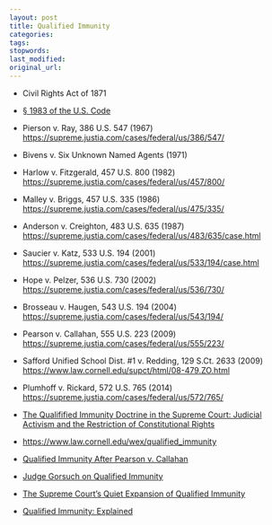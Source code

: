 ```yaml
---
layout: post
title: Qualified Immunity
categories:
tags:
stopwords:
last_modified:
original_url:
---
```


* Civil Rights Act of 1871
* [§ 1983 of the U.S. Code](https://www.law.cornell.edu/uscode/text/42/1983)

* Pierson v. Ray, 386 U.S. 547 (1967) https://supreme.justia.com/cases/federal/us/386/547/
* Bivens v. Six Unknown Named Agents (1971)
* Harlow v. Fitzgerald, 457 U.S. 800 (1982) https://supreme.justia.com/cases/federal/us/457/800/
* Malley v. Briggs, 457 U.S. 335 (1986) https://supreme.justia.com/cases/federal/us/475/335/
* Anderson v. Creighton, 483 U.S. 635 (1987) https://supreme.justia.com/cases/federal/us/483/635/case.html
*  Saucier v. Katz, 533 U.S. 194 (2001) https://supreme.justia.com/cases/federal/us/533/194/case.html
* Hope v. Pelzer, 536 U.S. 730 (2002) https://supreme.justia.com/cases/federal/us/536/730/
* Brosseau v. Haugen, 543 U.S. 194 (2004) https://supreme.justia.com/cases/federal/us/543/194/
* Pearson v. Callahan, 555 U.S. 223 (2009) https://supreme.justia.com/cases/federal/us/555/223/
* Safford Unified School Dist. #1 v. Redding, 129 S.Ct. 2633 (2009) https://www.law.cornell.edu/supct/html/08-479.ZO.html
* Plumhoff v. Rickard, 572 U.S. 765 (2014) https://supreme.justia.com/cases/federal/us/572/765/

* [The Qualifified Immunity Doctrine in the Supreme Court: Judicial Activism and the Restriction of Constitutional Rights](https://scholarship.law.upenn.edu/cgi/viewcontent.cgi?article=2508&context=faculty_scholarship)
* https://www.law.cornell.edu/wex/qualified_immunity
* [Qualified Immunity After Pearson v. Callahan](https://www.uclalawreview.org/pdf/59-2-5.pdf)
* [Judge Gorsuch on Qualified Immunity](https://www.stanfordlawreview.org/online/spotlight-qualified-immunity/)
* [The Supreme Court’s Quiet Expansion of Qualified Immunity](http://www.minnesotalawreview.org/wp-content/uploads/2016/02/Kinports_PDF1.pdf)
* [Qualified Immunity: Explained](https://theappeal.org/qualified-immunity-explained/)
